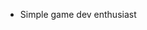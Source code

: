 - Simple game dev enthusiast

<!---
The-Rin-Dev/The-Rin-Dev is a ✨ special ✨ repository because its `README.md` (this file) appears on your GitHub profile.
You can click the Preview link to take a look at your changes.
--->
